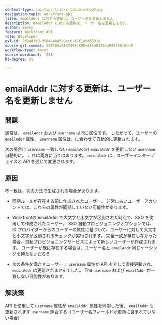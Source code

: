 ```yaml
---
content-type: api;tips-tricks-troubleshooting
navigation-topic: workfront-api
title: emailAddr に対する更新は、ユーザー名を更新しません
description: emailAddr に対する更新は、ユーザー名を更新しません
author: Becky
feature: Workfront API
role: Developer
exl-id: 2d24d1b8-9504-484f-9cc0-d2f1abd6391a
source-git-commit: 14ff8da8137493e805e683e5426ea933f56f8eb8
workflow-type: tm+mt
source-wordcount: '231'
ht-degree: 0%

---
```



# emailAddr に対する更新は、ユーザー名を更新しません

## 問題

通常は、 `emailAddr` および `username` は同じ属性です。 したがって、ユーザーの `emailAddr` 属性、 `username` 属性は、に合わせて自動的に更新されます。

次の場合に `username` 一致しない `emailAddr`( `emailAddr` を更新しない `username` 自動的に。 これは両方に当てはまります。 `emailAddr` は、ユーザーインターフェイスと API を通じて変更されます。

## 原因

不一致は、次の方法で生成される場合があります。

* 同期ルールが存在する前に作成されたユーザー。 非常に古いユーザーアカウントでは、これらの属性が同期していない可能性があります。

* Workfrontの emailAddr で大文字と小文字が区別された時点で、SSO を使用して作成されたユーザー。 SSO 自動プロビジョニングオプションでは、ID プロバイダーからのユーザーの属性に基づいて、ユーザーに対して大文字と小文字が区別されるチェックが実行されます。 完全一致が存在しなかった場合、自動プロビジョニングサービスによって新しいユーザーが作成されます。 ユーザーが既に存在する場合は、ユーザー名と `emailAddr` 同じケーシングを持たないだろう

* 次の条件を満たすユーザー： `username` 属性が API を介して直接更新され、 `emailAddr` は更新されませんでした。 The `username` および `emailAddr` が一致しない可能性があります。

## 解決策

API を使用して `username` 属性が `emailAddr`. 属性を同期した後、 `emailAddr` も更新されます `username` 照合する（ユーザー名フィールドが更新に含まれていない場合）
